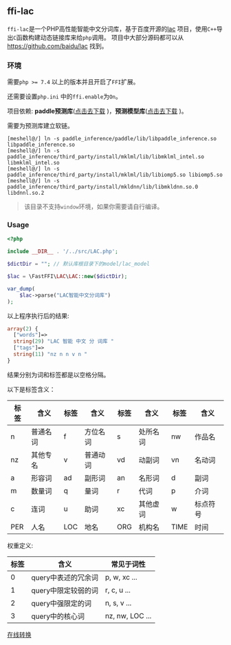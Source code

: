 ## ffi-lac

`ffi-lac`是一个PHP高性能智能中文分词库，基于百度开源的[lac](https://github.com/baidu/lac) 项目，使用`C++`导出`C`函数构建动态链接库来给`php`调用。
项目中大部分源码都可以从 https://github.com/baidu/lac 找到。

### 环境

需要`php >= 7.4` 以上的版本并且开启了`FFI`扩展。

还需要设置`php.ini` 中的`ffi.enable`为`On`。

项目依赖: __paddle预测库__([点击去下载](https://www.paddlepaddle.org.cn/documentation/docs/zh/develop/guides/05_inference_deployment/inference/build_and_install_lib_cn.html) )，__预测模型库__([点击去下载](https://github.com/baidu/lac/releases/tag/v2.1.0) )。

需要为预测库建立软链。

```shell 
[meshell@/] ln -s paddle_inference/paddle/lib/libpaddle_inference.so libpaddle_inference.so
[meshell@/] ln -s paddle_inference/third_party/install/mklml/lib/libmklml_intel.so libmklml_intel.so
[meshell@/] ln -s paddle_inference/third_party/install/mklml/lib/libiomp5.so libiomp5.so
[meshell@/] ln -s paddle_inference/third_party/install/mkldnn/lib/libmkldnn.so.0 libdnnl.so.2
```


> 该目录不支持`window`环境，如果你需要请自行编译。

### Usage 

```php
<?php

include __DIR__ . '/../src/LAC.php';

$dictDir = ""; // 默认库根目录下的model/lac_model

$lac = \FastFFI\LAC\LAC::new($dictDir);

var_dump(
    $lac->parse("LAC智能中文分词库")
);

```

以上程序执行后的结果: 

```php 
array(2) {
  ["words"]=>
  string(29) "LAC 智能 中文 分 词库 "
  ["tags"]=>
  string(11) "nz n n v n "
}

```

结果分别为词和标签都是以空格分隔。

以下是标签含义：

| 标签 | 含义     | 标签 | 含义     | 标签 | 含义     | 标签 | 含义     |
| ---- | -------- | ---- | -------- | ---- | -------- | ---- | -------- |
| n    | 普通名词 | f    | 方位名词 | s    | 处所名词  | nw   | 作品名   |
| nz   | 其他专名 | v    | 普通动词 | vd   | 动副词   | vn   | 名动词   |
| a    | 形容词   | ad   | 副形词   | an   | 名形词   | d    | 副词     |
| m    | 数量词   | q    | 量词     | r    | 代词     | p    | 介词     |
| c    | 连词     | u    | 助词     | xc   | 其他虚词 | w    | 标点符号 |
| PER  | 人名     | LOC  | 地名     | ORG  | 机构名   | TIME | 时间     |

权重定义:

| 标签 | 含义       | 常见于词性|
| ---- | --------  | ----   | 
| 0    | query中表述的冗余词   |  p, w, xc ...    | 
| 1    | query中限定较弱的词   |  r, c, u ...     | 
| 2    | query中强限定的词     |  n, s, v ...     | 
| 3    | query中的核心词       |  nz, nw, LOC ... | 


[在线转换](http://loocode.com/tool/lac/chinese-word-segmentation)
